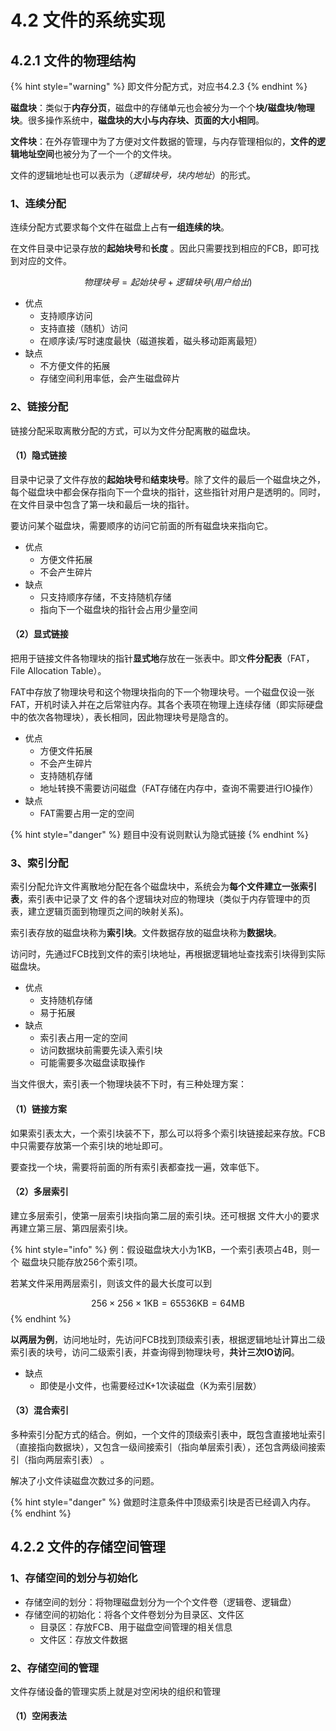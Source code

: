 # 4.2 文件的系统实现

## 4.2.1 文件的物理结构

{% hint style="warning" %}
即文件分配方式，对应书4.2.3
{% endhint %}

**磁盘块**：类似于**内存分页**，磁盘中的存储单元也会被分为一个个**块/磁盘块/物理块**。很多操作系统中，**磁盘块的大小与内存块、页面的大小相同**。

**文件块**：在外存管理中为了方便对文件数据的管理，与内存管理相似的，**文件的逻辑地址空间**也被分为了一个一个的文件块。

文件的逻辑地址也可以表示为（_逻辑块号，块内地址_）的形式。

### 1、连续分配

连续分配方式要求每个文件在磁盘上占有**一组连续的块**。

在文件目录中记录存放的**起始块号**和**长度** 。因此只需要找到相应的FCB，即可找到对应的文件。

$$
物理块号 = 起始块号 + 逻辑块号(用户给出)
$$

* 优点
  * 支持顺序访问
  * 支持直接（随机）访问
  * 在顺序读/写时速度最快（磁道挨着，磁头移动距离最短）
* 缺点
  * 不方便文件的拓展
  * 存储空间利用率低，会产生磁盘碎片

### 2、链接分配

链接分配采取离散分配的方式，可以为文件分配离散的磁盘块。

#### （1）隐式链接

目录中记录了文件存放的**起始块号**和**结束块号**。除了文件的最后一个磁盘块之外，每个磁盘块中都会保存指向下一个盘块的指针，这些指针对用户是透明的。同时，在文件目录中包含了第一块和最后一块的指针。

要访问某个磁盘块，需要顺序的访问它前面的所有磁盘块来指向它。

* 优点
  * 方便文件拓展
  * 不会产生碎片
* 缺点
  * 只支持顺序存储，不支持随机存储
  * 指向下一个磁盘块的指针会占用少量空间

#### （2）显式链接

把用于链接文件各物理块的指针**显式地**存放在一张表中。即文**件分配表**（FAT，File Allocation Table）。

FAT中存放了物理块号和这个物理块指向的下一个物理块号。一个磁盘仅设一张FAT，开机时读入并在之后常驻内存。其各个表项在物理上连续存储（即实际硬盘中的依次各物理块），表长相同，因此物理块号是隐含的。

* 优点
  * 方便文件拓展
  * 不会产生碎片
  * 支持随机存储
  * 地址转换不需要访问磁盘（FAT存储在内存中，查询不需要进行IO操作）
* 缺点
  * FAT需要占用一定的空间

{% hint style="danger" %}
题目中没有说则默认为隐式链接
{% endhint %}

### 3、索引分配

索引分配允许文件离散地分配在各个磁盘块中，系统会为**每个文件建立一张索引表**，索引表中记录了文 件的各个逻辑块对应的物理块（类似于内存管理中的页表，建立逻辑页面到物理页之间的映射关系\)。

索引表存放的磁盘块称为**索引块**。文件数据存放的磁盘块称为**数据块**。

访问时，先通过FCB找到文件的索引块地址，再根据逻辑地址查找索引块得到实际磁盘块。

* 优点
  * 支持随机存储
  * 易于拓展
* 缺点
  * 索引表占用一定的空间
  * 访问数据块前需要先读入索引块
  * 可能需要多次磁盘读取操作

当文件很大，索引表一个物理块装不下时，有三种处理方案：

#### （1）链接方案

如果索引表太大，一个索引块装不下，那么可以将多个索引块链接起来存放。FCB中只需要存放第一个索引块的地址即可。

要查找一个块，需要将前面的所有索引表都查找一遍，效率低下。

#### （2）多层索引

建立多层索引，使第一层索引块指向第二层的索引块。还可根据 文件大小的要求再建立第三层、第四层索引块。

{% hint style="info" %}
例：假设磁盘块大小为1KB，一个索引表项占4B，则一个 磁盘块只能存放256个索引项。

若某文件采用两层索引，则该文件的最大长度可以到 

$$256 \times 256 \times 1 \text{KB} = 65536 \text{KB}  = 64 \text{MB}$$
{% endhint %}

**以两层为例**，访问地址时，先访问FCB找到顶级索引表，根据逻辑地址计算出二级索引表的块号，访问二级索引表，并查询得到物理块号，**共计三次IO访问**。

* 缺点
  * 即使是小文件，也需要经过K+1次读磁盘（K为索引层数）

#### （3）混合索引

多种索引分配方式的结合。例如，一个文件的顶级索引表中，既包含直接地址索引（直接指向数据块），又包含一级间接索引（指向单层索引表），还包含两级间接索引（指向两层索引表） 。

解决了小文件读磁盘次数过多的问题。

{% hint style="danger" %}
做题时注意条件中顶级索引块是否已经调入内存。
{% endhint %}

## 4.2.2 文件的存储空间管理

### 1、存储空间的划分与初始化

* 存储空间的划分：将物理磁盘划分为一个个文件卷（逻辑卷、逻辑盘）
* 存储空间的初始化：将各个文件卷划分为目录区、文件区
  * 目录区：存放FCB、用于磁盘空间管理的相关信息
  * 文件区：存放文件数据

### 2、存储空间的管理

文件存储设备的管理实质上就是对空闲块的组织和管理

#### （1）空闲表法



